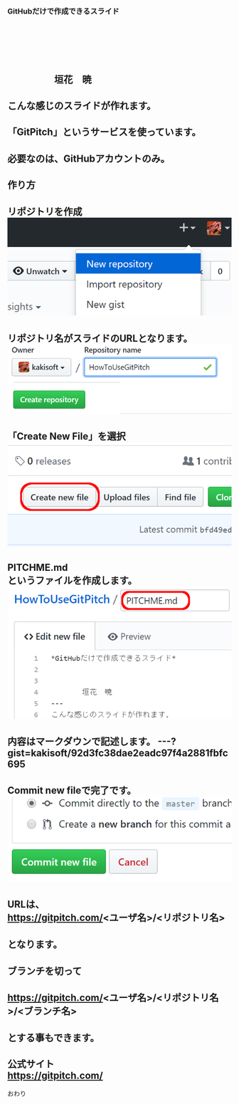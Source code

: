 ### GitHubだけで作成できるスライド
　  

　  
　  
　　　　　垣花　暁
---
こんな感じのスライドが作れます。
---
「GitPitch」というサービスを使っています。
---
必要なのは、GitHubアカウントのみ。
---
作り方
---
リポジトリを作成  
<img src="img/01.png">
---
リポジトリ名がスライドのURLとなります。  
<img src="img/02.png"/>
---
「Create New File」を選択  　
<img src="img/03.png"/>
---
PITCHME.md  
というファイルを作成します。  
<img src="img/04.png"/>  
---
内容はマークダウンで記述します。
---?gist=kakisoft/92d3fc38dae2eadc97f4a2881fbfc695
---
Commit new fileで完了です。  
<img src="img/05.png"/>
---
URLは、   
　  
https://gitpitch.com/<ユーザ名>/<リポジトリ名>  
　   
となります。
---
ブランチを切って  
　  
https://gitpitch.com/<ユーザ名>/<リポジトリ名>/<ブランチ名>  
　  
とする事もできます。
---
公式サイト  
https://gitpitch.com/
---
おわり
